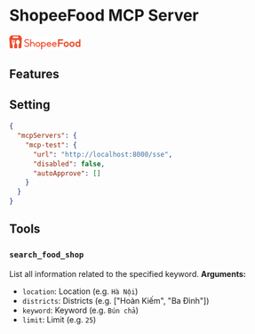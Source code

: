 # ShopeeFood MCP Server

<img src="https://github.com/2noScript/mcp-shopeefood-vn/blob/main/docs/img/shopeefoodvn.png?raw=true" width="128">


<h2 id="tools">Features</h2>
<h2 id="tools">Setting</h2>

```json
{
  "mcpServers": {
    "mcp-test": {
      "url": "http://localhost:8000/sse",
      "disabled": false,
      "autoApprove": []
    }
  }
}
```


<h2 id="tools">Tools</h2>

### `search_food_shop`

List all information related to the specified keyword.
**Arguments:**
- `location`: Location (e.g. `Hà Nội`)
- `districts`: Districts (e.g.  ["Hoàn Kiếm", "Ba Đình"])
- `keyword`: Keyword (e.g. `Bún chả`)
- `limit`: Limit (e.g. `25`)


